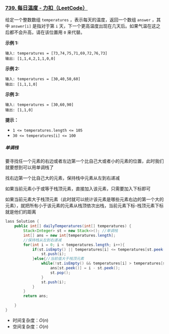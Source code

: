 ### [739. 每日温度 - 力扣（LeetCode）](https://leetcode.cn/problems/daily-temperatures/)

给定一个整数数组 `temperatures` ，表示每天的温度，返回一个数组 `answer` ，其中 `answer[i]` 是指对于第 `i` 天，下一个更高温度出现在几天后。如果气温在这之后都不会升高，请在该位置用 `0` 来代替。

 

**示例 1:**

```
输入: temperatures = [73,74,75,71,69,72,76,73]
输出: [1,1,4,2,1,1,0,0]
```

**示例 2:**

```
输入: temperatures = [30,40,50,60]
输出: [1,1,1,0]
```

**示例 3:**

```
输入: temperatures = [30,60,90]
输出: [1,1,0]
```

 

**提示：**

- `1 <= temperatures.length <= 105`
- `30 <= temperatures[i] <= 100`



##### 单调栈

要寻找任一个元素的右边或者左边第一个比自己大或者小的元素的位置，此时我们就要想到可以用单调栈了

找右边第一个比自己大的元素，保持栈中元素从左到右递减

如果当前元素小于或等于栈顶元素，直接加入该元素，只需要加入下标即可

如果当前元素大于栈顶元素（此时就可以统计该元素是哪些元素右边的第一个大的元素），就把所有小于该元素的元素从栈顶依次出栈，当前元素下标-栈顶元素下标就是他们的距离





```java
lass Solution {
    public int[] dailyTemperatures(int[] temperatures) {
        Stack<Integer> st = new Stack<>(); //单调栈
        int[] ans = new int[temperatures.length];
        //保持栈从左到右递减
        for(int i = 0; i < temperatures.length; i++){
            if(st.isEmpty() || temperatures[i] <= temperatures[st.peek()]){ //栈空或当前的值小于等于栈顶的值
                st.push(i); 
            }else{//当前值大于栈顶元素
                while(!st.isEmpty() && temperatures[i] > temperatures[st.peek()]){ //找到了栈顶元素左边第一个大的元素
                    ans[st.peek()] = i - st.peek();
                    st.pop();
                }
                st.push(i);
            }
        }
        return ans;
        
    }
}
```

- 时间复杂度：$O(n)$
- 空间复杂度：$O(n)$